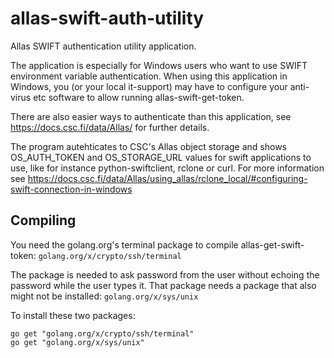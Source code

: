 # allas-swift-auth-utility
Allas SWIFT authentication utility application.

The application is especially for Windows users who want to use SWIFT environment variable authentication. When using this application in Windows, you (or your local it-support) may have to configure your anti-virus etc software to allow running allas-swift-get-token.

There are also easier ways to authenticate than this application, see https://docs.csc.fi/data/Allas/ for further details.

The program autehticates to CSC's Allas object storage and shows OS_AUTH_TOKEN and OS_STORAGE_URL values for swift applications to use, like for instance python-swiftclient, rclone or curl. For more information see https://docs.csc.fi/data/Allas/using_allas/rclone_local/#configuring-swift-connection-in-windows

## Compiling
You need the golang.org's terminal package to compile allas-get-swift-token: `golang.org/x/crypto/ssh/terminal`

The package is needed to ask password from the user without echoing the password while the user types it. That package needs a package that also might not be installed: `golang.org/x/sys/unix`

To install these two packages:
```
go get "golang.org/x/crypto/ssh/terminal"
go get "golang.org/x/sys/unix"
```
